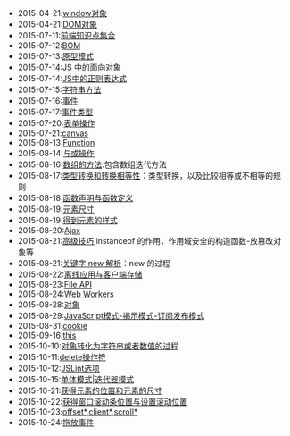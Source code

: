+ 2015-04-21:[window对象](2015-04-21-js-window.md)
+ 2015-04-21:[DOM对象](2015-04-22-js-dom.md)
+ 2015-07-11:[前端知识点集合](2015-07-11-front-end-collection.md)
+ 2015-07-12:[BOM](2015-07-12-BOM.md)
+ 2015-07-13:[原型模式](2015-07-13-js-prototype.md)
+ 2015-07-14:[JS 中的面向对象](2015-07-14-oop-in-js.md)
+ 2015-07-14:[JS中的正则表达式](2015-07-14-regular-expression-in-js.md)
+ 2015-07-15:[字符串方法](2015-07-15-string-method.md)
+ 2015-07-16:[事件](2015-07-16-event-in-js.md)
+ 2015-07-17:[事件类型](2015-07-17-event-type.md)
+ 2015-07-20:[表单操作](2015-07-20-form-operation.md)
+ 2015-07-21:[canvas](2015-07-21-canvas.md)
+ 2015-08-13:[Function](2015-08-13-function-in-js.md)
+ 2015-08-14:[与或操作](2015-08-14-and-or-operator.md)
+ 2015-08-16:[数组的方法](2015-08-16-array.md):包含数组迭代方法
+ 2015-08-17:[类型转换和转换相等性](2015-08-17-type-convert.md)：类型转换，以及比较相等或不相等的规则
+ 2015-08-18:[函数声明与函数定义](2015-08-18-function-declaration-and-expression.md)
+ 2015-08-19:[元素尺寸](2015-08-19-element-size.md)
+ 2015-08-19:[得到元素的样式](2015-08-19-get-element-style.md)
+ 2015-08-20:[Ajax](2015-08-20-Ajax.md)
+ 2015-08-21:[高级技巧](2015-08-21-advance-function.md),instanceof 的作用，作用域安全的构造函数-放篡改对象等
+ 2015-08-21:[关键字 new 解析](2015-08-21-new.md)：new 的过程
+ 2015-08-22:[离线应用与客户端存储](2015-08-22-offline-app-and-local-storage.md)
+ 2015-08-23:[File API](2015-08-23-file-api.md)
+ 2015-08-24:[Web Workers](2015-08-24-web-workers.md)
+ 2015-08-28:[对象](2015-08-28-object.md)	
+ 2015-08-29:[JavaScript模式-揭示模式-订阅发布模式](2015-08-29-javascript-pattern.md)
+ 2015-08-31:[cookie](2015-08-31-cookie.md)
+ 2015-09-16:[this](2015-09-16-this-in-js.md)
+ 2015-10-10:[对象转化为字符串或者数值的过程](2015-10-10-how-object-convert-to-string-and-number.md)
+ 2015-10-11:[delete操作符](2015-10-11-delete-operator.md)
+ 2015-10-12:[JSLint选项](2015-10-14-jslint-options.md)
+ 2015-10-15:[单体模式|迭代器模式](2015-10-15-singleton.md)
+ 2015-10-21:[获得元素的位置和元素的尺寸](2015-10-21-get-element-position-and-size.md)
+ 2015-10-22:[获得窗口滚动条位置与设置滚动位置](2015-10-22-get-scrollbar-position.md)
+ 2015-10-23:[offset*,client*,scroll*](2015-10-23-offset-client-scroll.md)
+ 2015-10-24:[拖放事件](2015-10-24-drag-event.md)
